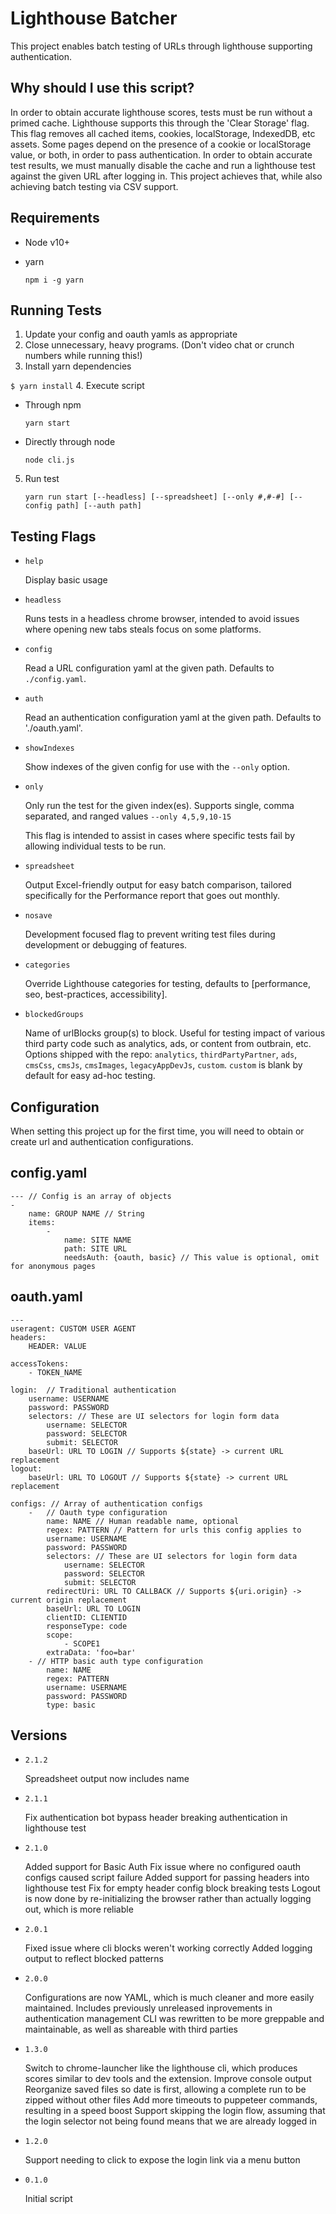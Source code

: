 # Lighthouse Batcher
This project enables batch testing of URLs through lighthouse supporting authentication.

## Why should I use this script?
In order to obtain accurate lighthouse scores, tests must be run without a primed cache. Lighthouse supports this through the 'Clear Storage' flag. This flag removes all cached items, cookies, localStorage, IndexedDB, etc assets. Some pages depend on the presence of a cookie or localStorage value, or both, in order to pass authentication. In order to obtain accurate test results, we must manually disable the cache and run a lighthouse test against the given URL after logging in. This project achieves that, while also achieving batch testing via CSV support.

## Requirements
 - Node v10+
 - yarn
  
   `npm i -g yarn`

## Running Tests
 1. Update your config and oauth yamls as appropriate
 2. Close unnecessary, heavy programs. (Don't video chat or crunch numbers while running this!)
 3. Install yarn dependencies

   `$ yarn install`
 4. Execute script
   * Through npm

     `yarn start`
   * Directly through node

     `node cli.js`
 5. Run test

    `yarn run start [--headless] [--spreadsheet] [--only #,#-#] [--config path] [--auth path]`


## Testing Flags
 * `help`

   Display basic usage
 * `headless`

   Runs tests in a headless chrome browser, intended to avoid issues where opening new tabs steals focus on some platforms.
 * `config`

   Read a URL configuration yaml at the given path. Defaults to `./config.yaml`.
 * `auth`
   
   Read an authentication configuration yaml at the given path. Defaults to './oauth.yaml'.
 * `showIndexes`

   Show indexes of the given config for use with the `--only` option.
 * `only`

   Only run the test for the given index(es). Supports single, comma separated, and ranged values `--only 4,5,9,10-15`

   This flag is intended to assist in cases where specific tests fail by allowing individual tests to be run.
 * `spreadsheet`

   Output Excel-friendly output for easy batch comparison, tailored specifically for the Performance report that goes out monthly.

 * `nosave`
   
   Development focused flag to prevent writing test files during development or debugging of features.

 * `categories`
  
   Override Lighthouse categories for testing, defaults to [performance, seo, best-practices, accessibility].

 * `blockedGroups`

   Name of urlBlocks group(s) to block. Useful for testing impact of various third party code such as analytics, ads, or content from outbrain, etc. Options shipped with the repo: `analytics`, `thirdPartyPartner`, `ads`, `cmsCss`, `cmsJs`, `cmsImages`, `legacyAppDevJs`, `custom`. `custom` is blank by default for easy ad-hoc testing.

## Configuration
When setting this project up for the first time, you will need to obtain or create url and authentication configurations.

## config.yaml
```
--- // Config is an array of objects
-
    name: GROUP NAME // String
    items:
        -
            name: SITE NAME
            path: SITE URL
            needsAuth: {oauth, basic} // This value is optional, omit for anonymous pages
```

## oauth.yaml
```
---
useragent: CUSTOM USER AGENT
headers:
    HEADER: VALUE

accessTokens:
    - TOKEN_NAME
    
login:  // Traditional authentication
    username: USERNAME
    password: PASSWORD
    selectors: // These are UI selectors for login form data
        username: SELECTOR
        password: SELECTOR
        submit: SELECTOR
    baseUrl: URL TO LOGIN // Supports ${state} -> current URL replacement
logout:
    baseUrl: URL TO LOGOUT // Supports ${state} -> current URL replacement

configs: // Array of authentication configs
    -   // Oauth type configuration
        name: NAME // Human readable name, optional
        regex: PATTERN // Pattern for urls this config applies to
        username: USERNAME
        password: PASSWORD
        selectors: // These are UI selectors for login form data
            username: SELECTOR
            password: SELECTOR
            submit: SELECTOR
        redirectUri: URL TO CALLBACK // Supports ${uri.origin} -> current origin replacement
        baseUrl: URL TO LOGIN
        clientID: CLIENTID
        responseType: code
        scope:
            - SCOPE1
        extraData: 'foo=bar'
    - // HTTP basic auth type configuration
        name: NAME
        regex: PATTERN
        username: USERNAME
        password: PASSWORD
        type: basic
```

## Versions
* `2.1.2`

  Spreadsheet output now includes name

* `2.1.1`

  Fix authentication bot bypass header breaking authentication in lighthouse test

* `2.1.0`

  Added support for Basic Auth
  Fix issue where no configured oauth configs caused script failure
  Added support for passing headers into lighthouse test
  Fix for empty header config block breaking tests
  Logout is now done by re-initializing the browser rather than actually logging out, which is more reliable

* `2.0.1`

  Fixed issue where cli blocks weren't working correctly
  Added logging output to reflect blocked patterns
* `2.0.0`

  Configurations are now YAML, which is much cleaner and more easily maintained.
  Includes previously unreleased inprovements in authentication management
  CLI was rewritten to be more greppable and maintainable, as well as shareable with third parties

* `1.3.0`

  Switch to chrome-launcher like the lighthouse cli, which produces scores similar to dev tools and the extension.
  Improve console output
  Reorganize saved files so date is first, allowing a complete run to be zipped without other files
  Add more timeouts to puppeteer commands, resulting in a speed boost
  Support skipping the login flow, assuming that the login selector not being found means that we are already logged in

* `1.2.0`

  Support needing to click to expose the login link via a menu button

* `0.1.0`

  Initial script
